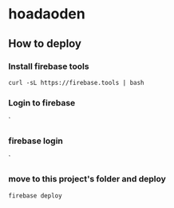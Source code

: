 # hoadaoden
## How to deploy 
### Install firebase tools 
`
curl -sL https://firebase.tools | bash
`
### Login to firebase 

`
### firebase login
`
### move to this project's folder and deploy
`
firebase deploy
`
